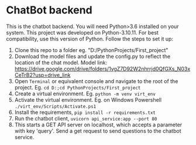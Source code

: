 # ChatBot backend

This is the chatbot backend. You will need Python>3.6 installed on your system.
This project was developed on Python-3.10.11. For best compatibility, use this version of Python.
Follow the steps to set it up:

1. Clone this repo to a folder eg. "D:/PythonProjects/First_project"
2. Download the model files and update the config.py to reflect the location of the chat model. Model link: https://drive.google.com/drive/folders/1vgZ7D92W2nhrrjd0QfGXs_N03xCeTrB2?usp=drive_link
3. Open `Terminal` or equivalent console and navigate to the root of the project. Eg. `cd D:;cd PythonProjects/First_project`
4. Create a virtual environment. Eg. `python -m venv virt_env`
5. Activate the virtual environment. Eg. on Windows Powershell `./virt_env/Scripts/Activate.ps1`
6. Install the requirements, `pip install -r requirements.txt`
7. Run the chatbot client, `uvicorn api_service:app --port 80`
8. This starts a GET API server on localhost, which accepts a parameter with key 'query'. Send a get request to send questions to the chatbot service. 
